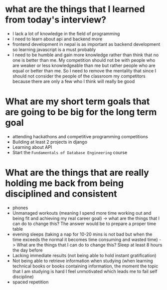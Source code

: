 # what are the things that I learned from today's interview? 
- I lack a lot of knowledge in the field of programming
- I need to learn about api and backend more 
- frontend development in nepal is as important as backend development so learning javascript is a must probably
- I need to be humble and gain more knowledge rather than think that no one is better than me. My competition should not be with people who are weaker or less knowledgeable than me but rather people who are equal or better than me. So I need to remove the mentality that since I should not consider the people of the classroom my competitors because there are only a few who I think will really be good

# What are my short term goals that are going to be big for the long term goal 
- attending hackathons and competitive programming competitions
- Building at least 2 projects in django 
- Learning about API 
- Start the `Fundamentals of Database Engineering` course

# What are the things that are really holding me back from being disciplined and consistent
- phones 
- Unmanaged workouts (meaning I spend more time working out and being fit and achieving my real career goal) -> what are the things that I can do to change this? The answer would be to prepare a proper time table 
- evening sleeps (taking a nap for 10-20 mins is not bad but when the time exceeds the normal it becomes time consuming and wasted time) -> What are the things that I can do to change this? Sleep at least 8 hours the day before 
- Lacking immediate results (not being able to hold instant gratification)
- Not being able to retrieve information when studying (when learning technical books or books containing information, the moment the topic that I am studying is hard I feel unmotivated which leads me to fail self discipline)
- spaced repetition 
